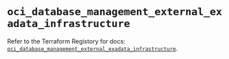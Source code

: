 # `oci_database_management_external_exadata_infrastructure`

Refer to the Terraform Registory for docs: [`oci_database_management_external_exadata_infrastructure`](https://registry.terraform.io/providers/oracle/oci/6.18.0/docs/resources/database_management_external_exadata_infrastructure).
